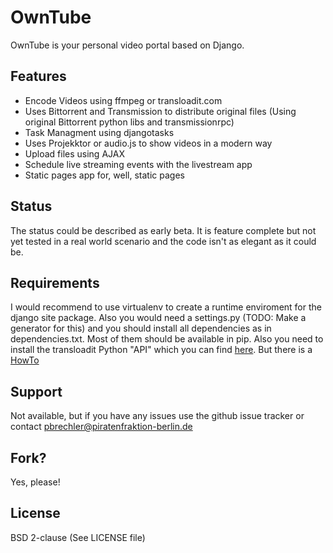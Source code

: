 OwnTube
=======

OwnTube is your personal video portal based on Django.

Features
--------

* Encode Videos using ffmpeg or transloadit.com
* Uses Bittorrent and Transmission to distribute original files (Using original Bittorrent python libs and transmissionrpc)
* Task Managment using djangotasks
* Uses Projekktor or audio.js to show videos in a modern way
* Upload files using AJAX
* Schedule live streaming events with the livestream app
* Static pages app for, well, static pages

Status
------

The status could be described as early beta. It is feature complete but not yet tested in a real world scenario and the code isn't as elegant as it could be.

Requirements
------------

I would recommend to use virtualenv to create a runtime enviroment for the django site package. Also you would need a settings.py (TODO: Make a generator for this) and you should install all dependencies as in dependencies.txt. Most of them should be available in pip. Also you need to install the transloadit Python "API" which you can find [here](https://github.com/joestump/python-transloadit).
But there is a [HowTo](https://github.com/Piratenfraktion-Berlin/OwnTube/wiki/Installation-and-Setup)

Support
-------

Not available, but if you have any issues use the github issue tracker or contact pbrechler@piratenfraktion-berlin.de

Fork?
-----

Yes, please!

License
-------

BSD 2-clause (See LICENSE file)

